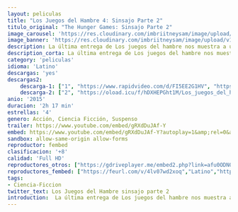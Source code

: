```yaml
---
layout: peliculas
title: "Los Juegos del Hambre 4: Sinsajo Parte 2"
titulo_original: "The Hunger Games: Sinsajo Parte 2"
image_carousel: 'https://res.cloudinary.com/imbriitneysam/image/upload/v1547673387/sinsajo-parte2-poster-min.jpg'
image_banner: 'https://res.cloudinary.com/imbriitneysam/image/upload/v1547673389/sinsajjo-parte2-banner-min.jpg'
description: La última entrega de Los juegos del hambre nos muestra a una nación en guerra, en la que Katniss se enfrenta con uñas y dientes al presidente Snow (Donald Sutherland). Con la ayuda de algunos amigos, entre ellos Gale (Liam Hemsworth), Finnick (Sam Claflin) y Peeta (Josh Hutcherson), arriesgará la vida para salir del Distrito 13 y eliminar al presidente Snow.
description_corta: La última entrega de Los juegos del hambre nos muestra a una nación en guerra, en la que Katniss se enfrenta con uñas y dientes al presidente Snow (Donald Sutherland). Con la ayuda de algunos amigos, entre ellos Gale (Liam Hemsworth), Finnick (Sam Claflin) y Peeta (Josh Hutcherson), arriesgará la...
category: 'peliculas'
idioma: 'Latino'
descargas: 'yes'
descargas2:
    descarga-1: ["1", "https://www.rapidvideo.com/d/FI5EE2G1HV", "https://www.google.com/s2/favicons?domain=www.rapidvideo.com","RapidVideo","https://res.cloudinary.com/imbriitneysam/image/upload/v1541473684/mexico.png", "Latino", "Full HD"]
    descarga-2: ["2", "https://oload.icu/f/hDXHEPGht1M/Los_juegos_del_hambre_Sinsajo_%E2%80%93_El_final_-_Los_juegos_del_hambre_Sinsajo_%E2%80%93_Parte_2_-_The_Hunger_Games_Mockingjay_%E2%80%93_Part_2_%282015%29.MP4.mp4", "https://www.google.com/s2/favicons?domain=openload.co","OpenLoad","https://res.cloudinary.com/imbriitneysam/image/upload/v1541473684/mexico.png", "Latino", "Full HD"]
anio: '2015'
duracion: '2h 17 min'
estrellas: '4'
genero: Acción, Ciencia Ficción, Suspenso
trailer: https://www.youtube.com/embed/gRXdDuJAf-Y
embed: https://www.youtube.com/embed/gRXdDuJAf-Y?autoplay=1&amp;rel=0&amp;hd=1&border=0&wmode=opaque&enablejsapi=1&modestbranding=1&controls=1&showinfo=0
sandbox: allow-same-origin allow-forms
reproductor: fembed
clasificacion: '+8'
calidad: 'Full HD'
reproductores_otros: ["https://gdriveplayer.me/embed2.php?link=afu0ODN0zMiHB%252FxEaMYCvwE6P6qDfHJRICDS6MnM8Xray81OPNBfORLREwWCkHOEIK5iaQLqwXbHs8GXwtMQVo7G6fPwx6P6WfYItNFhh5QCA8MPQFTJVm1nmmB4SDcOEtUXgP%252BctANAI71lUf%252F9v3%252BeLEp4WqvKQH2RXM31XR5q7ekOnTmJ1MYlCQg7D8v9gJkBtdhD9vFGGbNfs65RgQ","Latino","https://www.zembed.to/public/dist/asteroid.html?id=444d1d995d98d803ccfe41fd921704ac&title=The%20Hunger%20Games:%20Mockingjay%20-%20Part%202","Latino","https://streampelis.info/public/dist/index.html?id=f92c7929094540e6f7670b6effb1db5e","Latino","https://movcloud.net/embed/ub-UWFEvNxWK","Latino"]
reproductores_fembed: ["https://feurl.com/v/4lv07wd2xoq","Latino","https://feurl.com/v/qyx60uey0pqe505","Latino"]
tags:
- Ciencia-Ficcion
twitter_text: Los Juegos del Hambre sinsajo parte 2
introduction:  La última entrega de Los juegos del hambre nos muestra a una nación en guerra, en la que Katniss se enfrenta con uñas y dientes al presidente Snow (Donald Sutherland). Con la ayuda de algunos amigos, entre ellos Gale (Liam Hemsworth), Finnick (Sam Claflin) y Peeta (Josh Hutcherson), arriesgará la...
---
```












